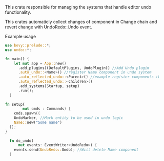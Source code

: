 This crate responsible for managing the systems that handle editor undo functionality.

This crates automaticly collect changes of component in Change chain and revert change with UndoRedo::Undo event.

Example usage
```rust
use bevy::prelude::*;
use undo::*;

fn main() {
    let mut app = App::new()
      .add_plugins((DefaultPlugins, UndoPlugin)) //Add Undo plugin
      .auto_undo::<Name>() //register Name component in undo system
      .auto_reflected_undo::<Parent>() //example register components that not implement Clone, but implement Reflect
      .auto_reflected_undo::<Children>()
      .add_systems(Startup, setup)
      .run();
  }
  
fn setup(
        mut cmds : Commands) {
    cmds.spawn((
    UndoMarker, //Mark entity to be used in undo logic
    Name::new("Some name")
  ));
}
  
  fn do_undo(
      mut events: EventWriter<UndoRedo>) {
    events.send(UndoRedo::Undo); //Will delete Name component
  }
```
